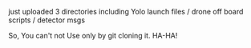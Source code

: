 just uploaded 3 directories including Yolo launch files / drone off board scripts / detector msgs

So, You can't not Use only by git cloning it. HA-HA!
